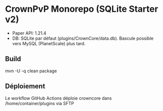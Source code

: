 # CrownPvP Monorepo (SQLite Starter v2)

- Paper API: 1.21.4
- DB: SQLite par défaut (plugins/CrownCore/data.db). Bascule possible vers MySQL (PlanetScale) plus tard.

## Build
mvn -U -q clean package

## Déploiement
Le workflow GitHub Actions déploie crowncore dans /home/container/plugins via SFTP
